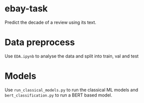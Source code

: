 # ebay-task
Predict the decade of a review using its text.

# Data preprocess
Use `EDA.ipynb` to analyse the data and split into train, val and test

# Models
Use `run_classical_models.py` to run the classical ML models and `bert_classification.py` to run a BERT based model.
